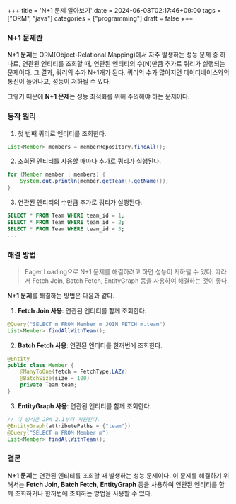 +++
title = 'N+1 문제 알아보기'
date = 2024-06-08T02:17:46+09:00
tags = ["ORM", "java"]
categories = ["programming"]
draft = false
+++

### N+1 문제란

**N+1 문제**는 ORM(Object-Relational Mapping)에서 자주 발생하는 성능 문제 중 하나로, 연관된 엔티티를 조회할 때, 연관된 엔티티의 수(N)만큼 추가로 쿼리가 실행되는 문제이다. 그 결과, 쿼리의 수가 N+1개가 된다. 쿼리의 수가 많아지면 데이터베이스와의 통신이 늘어나고, 성능이 저하될 수 있다.

그렇기 때문에 **N+1 문제**는 성능 최적화를 위해 주의해야 하는 문제이다.

### 동작 원리

1. 첫 번째 쿼리로 엔티티를 조회한다.

```java
List<Member> members = memberRepository.findAll();
```

2. 조회된 엔티티를 사용할 때마다 추가로 쿼리가 실행된다.

```java
for (Member member : members) {
    System.out.println(member.getTeam().getName());
}
```

3. 연관된 엔티티의 수만큼 추가로 쿼리가 실행된다.

```sql
SELECT * FROM Team WHERE team_id = 1;
SELECT * FROM Team WHERE team_id = 2;
SELECT * FROM Team WHERE team_id = 3;
...
```

### 해결 방법

> Eager Loading으로 N+1 문제를 해결하려고 하면 성능이 저하될 수 있다. 따라서 Fetch Join, Batch Fetch, EntityGraph 등을 사용하여 해결하는 것이 좋다.

**N+1 문제**를 해결하는 방법은 다음과 같다.

1. **Fetch Join 사용**: 연관된 엔티티를 함께 조회한다.

```java
@Query("SELECT m FROM Member m JOIN FETCH m.team")
List<Member> findAllWithTeam();
```

2. **Batch Fetch 사용**: 연관된 엔티티를 한꺼번에 조회한다.

```java
@Entity
public class Member {
    @ManyToOne(fetch = FetchType.LAZY)
    @BatchSize(size = 100)
    private Team team;
}
```

3. **EntityGraph 사용**: 연관된 엔티티를 함께 조회한다.

```java
// 이 방식은 JPA 2.1부터 지원된다.
@EntityGraph(attributePaths = {"team"})
@Query("SELECT m FROM Member m")
List<Member> findAllWithTeam();
```

### 결론

**N+1 문제**는 연관된 엔티티를 조회할 때 발생하는 성능 문제이다. 이 문제를 해결하기 위해서는 **Fetch Join**, **Batch Fetch**, **EntityGraph** 등을 사용하여 연관된 엔티티를 함께 조회하거나 한꺼번에 조회하는 방법을 사용할 수 있다.
